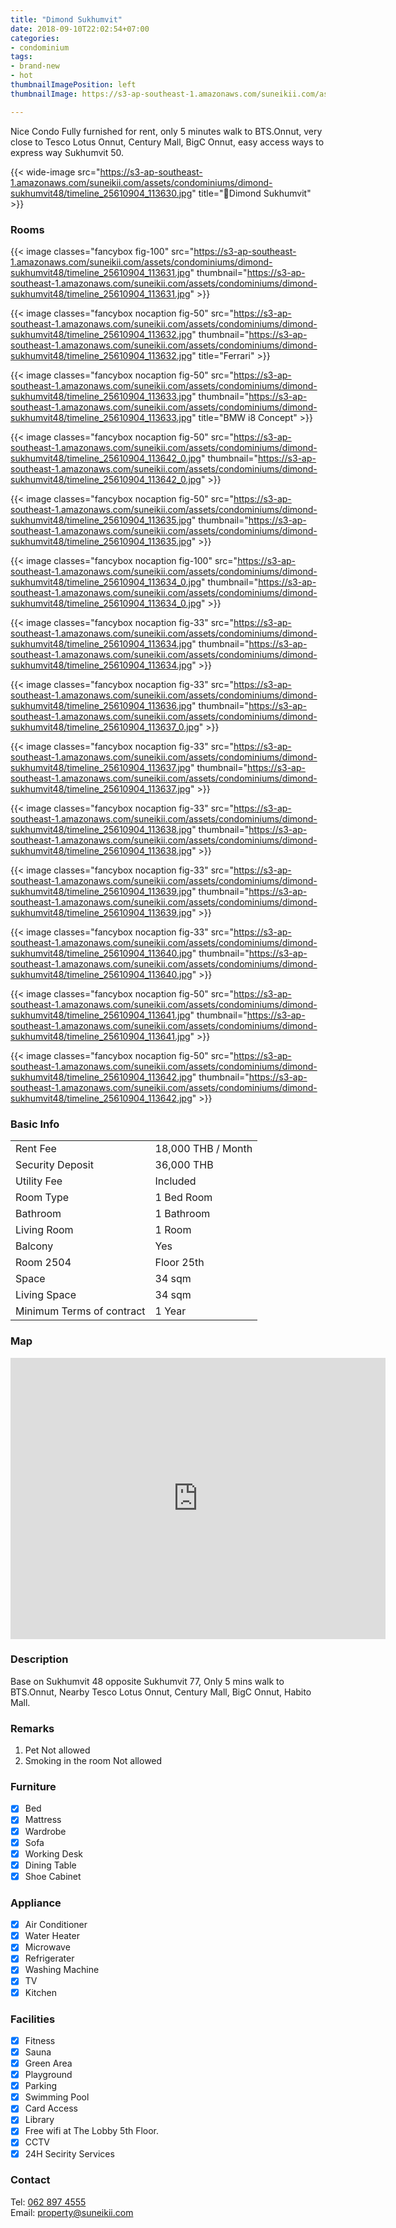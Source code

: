 ```yaml
---
title: "Dimond Sukhumvit"
date: 2018-09-10T22:02:54+07:00
categories:
- condominium
tags:
- brand-new
- hot
thumbnailImagePosition: left
thumbnailImage: https://s3-ap-southeast-1.amazonaws.com/suneikii.com/assets/condominiums/dimond-sukhumvit48/timeline_25610904_113629.jpg

---
```


Nice Condo Fully furnished for rent, only 5 minutes walk to BTS.Onnut, very close to Tesco Lotus Onnut, Century Mall, BigC Onnut, easy access ways to express way Sukhumvit 50.
<!--more-->

<p></p>

{{< wide-image src="https://s3-ap-southeast-1.amazonaws.com/suneikii.com/assets/condominiums/dimond-sukhumvit48/timeline_25610904_113630.jpg" title="Dimond Sukhumvit" >}}

### Rooms

<p></p>

{{< image classes="fancybox fig-100" src="https://s3-ap-southeast-1.amazonaws.com/suneikii.com/assets/condominiums/dimond-sukhumvit48/timeline_25610904_113631.jpg" thumbnail="https://s3-ap-southeast-1.amazonaws.com/suneikii.com/assets/condominiums/dimond-sukhumvit48/timeline_25610904_113631.jpg" >}}

{{< image classes="fancybox nocaption fig-50" src="https://s3-ap-southeast-1.amazonaws.com/suneikii.com/assets/condominiums/dimond-sukhumvit48/timeline_25610904_113632.jpg" thumbnail="https://s3-ap-southeast-1.amazonaws.com/suneikii.com/assets/condominiums/dimond-sukhumvit48/timeline_25610904_113632.jpg" title="Ferrari" >}}

{{< image classes="fancybox nocaption fig-50" src="https://s3-ap-southeast-1.amazonaws.com/suneikii.com/assets/condominiums/dimond-sukhumvit48/timeline_25610904_113633.jpg" thumbnail="https://s3-ap-southeast-1.amazonaws.com/suneikii.com/assets/condominiums/dimond-sukhumvit48/timeline_25610904_113633.jpg" title="BMW i8 Concept" >}}

{{< image classes="fancybox nocaption fig-50" src="https://s3-ap-southeast-1.amazonaws.com/suneikii.com/assets/condominiums/dimond-sukhumvit48/timeline_25610904_113642_0.jpg" thumbnail="https://s3-ap-southeast-1.amazonaws.com/suneikii.com/assets/condominiums/dimond-sukhumvit48/timeline_25610904_113642_0.jpg" >}}

{{< image classes="fancybox nocaption fig-50" src="https://s3-ap-southeast-1.amazonaws.com/suneikii.com/assets/condominiums/dimond-sukhumvit48/timeline_25610904_113635.jpg" thumbnail="https://s3-ap-southeast-1.amazonaws.com/suneikii.com/assets/condominiums/dimond-sukhumvit48/timeline_25610904_113635.jpg" >}}

{{< image classes="fancybox nocaption fig-100" src="https://s3-ap-southeast-1.amazonaws.com/suneikii.com/assets/condominiums/dimond-sukhumvit48/timeline_25610904_113634_0.jpg" thumbnail="https://s3-ap-southeast-1.amazonaws.com/suneikii.com/assets/condominiums/dimond-sukhumvit48/timeline_25610904_113634_0.jpg" >}}

{{< image classes="fancybox nocaption fig-33" src="https://s3-ap-southeast-1.amazonaws.com/suneikii.com/assets/condominiums/dimond-sukhumvit48/timeline_25610904_113634.jpg" thumbnail="https://s3-ap-southeast-1.amazonaws.com/suneikii.com/assets/condominiums/dimond-sukhumvit48/timeline_25610904_113634.jpg" >}}

{{< image classes="fancybox nocaption fig-33" src="https://s3-ap-southeast-1.amazonaws.com/suneikii.com/assets/condominiums/dimond-sukhumvit48/timeline_25610904_113636.jpg" thumbnail="https://s3-ap-southeast-1.amazonaws.com/suneikii.com/assets/condominiums/dimond-sukhumvit48/timeline_25610904_113637_0.jpg" >}}

{{< image classes="fancybox nocaption fig-33" src="https://s3-ap-southeast-1.amazonaws.com/suneikii.com/assets/condominiums/dimond-sukhumvit48/timeline_25610904_113637.jpg" thumbnail="https://s3-ap-southeast-1.amazonaws.com/suneikii.com/assets/condominiums/dimond-sukhumvit48/timeline_25610904_113637.jpg" >}}

 {{< image classes="fancybox nocaption fig-33" src="https://s3-ap-southeast-1.amazonaws.com/suneikii.com/assets/condominiums/dimond-sukhumvit48/timeline_25610904_113638.jpg" thumbnail="https://s3-ap-southeast-1.amazonaws.com/suneikii.com/assets/condominiums/dimond-sukhumvit48/timeline_25610904_113638.jpg" >}}

 {{< image classes="fancybox nocaption fig-33" src="https://s3-ap-southeast-1.amazonaws.com/suneikii.com/assets/condominiums/dimond-sukhumvit48/timeline_25610904_113639.jpg" thumbnail="https://s3-ap-southeast-1.amazonaws.com/suneikii.com/assets/condominiums/dimond-sukhumvit48/timeline_25610904_113639.jpg" >}}

{{< image classes="fancybox nocaption fig-33" src="https://s3-ap-southeast-1.amazonaws.com/suneikii.com/assets/condominiums/dimond-sukhumvit48/timeline_25610904_113640.jpg" thumbnail="https://s3-ap-southeast-1.amazonaws.com/suneikii.com/assets/condominiums/dimond-sukhumvit48/timeline_25610904_113640.jpg" >}}

  {{< image classes="fancybox nocaption fig-50" src="https://s3-ap-southeast-1.amazonaws.com/suneikii.com/assets/condominiums/dimond-sukhumvit48/timeline_25610904_113641.jpg" thumbnail="https://s3-ap-southeast-1.amazonaws.com/suneikii.com/assets/condominiums/dimond-sukhumvit48/timeline_25610904_113641.jpg" >}}

  {{< image classes="fancybox nocaption fig-50" src="https://s3-ap-southeast-1.amazonaws.com/suneikii.com/assets/condominiums/dimond-sukhumvit48/timeline_25610904_113642.jpg" thumbnail="https://s3-ap-southeast-1.amazonaws.com/suneikii.com/assets/condominiums/dimond-sukhumvit48/timeline_25610904_113642.jpg" >}}

<p></p>

### Basic Info

|  |  |
|----------|------------|
| Rent Fee | 18,000 THB / Month |
| Security Deposit  | 36,000 THB |
| Utility Fee | Included |
| Room Type | 1 Bed Room |
| Bathroom | 1 Bathroom |
| Living Room |1 Room
| Balcony |Yes
| Room 2504 |Floor 25th|
| Space | 34 sqm |g-33" src="
| Living Space | 34 sqm |
| Minimum Terms of contract<br> | 1 Year |


<p></p>

### Map

<p></p>

<iframe width="600" height="450" frameborder="0" style="border:0" src="https://www.google.com/maps/embed/v1/place?q=place_id:ChIJhZ2PJsCf4jARU8UFRLwrGck&key=AIzaSyDdueX_zbg1XGbwPCLZqpc_trVmgbaPs1I" allowfullscreen></iframe>
<p></p>

### Description

<p></p>

Base on Sukhumvit 48 opposite Sukhumvit 77, Only 5 mins walk to BTS.Onnut, Nearby Tesco Lotus Onnut, Century Mall, BigC Onnut, Habito Mall.

### Remarks
1. Pet Not allowed 
2. Smoking in the room Not allowed

### Furniture

- [x] Bed
- [x] Mattress
- [x] Wardrobe
- [x] Sofa
- [x] Working Desk
- [x] Dining Table
- [x] Shoe Cabinet

### Appliance

- [x] Air Conditioner
- [x] Water Heater
- [x] Microwave
- [x] Refrigerater
- [x] Washing Machine
- [x] TV
- [x] Kitchen

### Facilities

- [x] Fitness
- [x] Sauna 
- [x] Green Area
- [x] Playground
- [x] Parking
- [x] Swimming Pool
- [x] Card Access
- [x] Library
- [x] Free wifi at The Lobby 5th Floor.
- [x] CCTV
- [x] 24H Secirity Services

### Contact

Tel: <a href="tel:062 897 4555">062 897 4555</a><br>
Email: <a href="mailto:property@suneikii.com">property@suneikii.com</a>